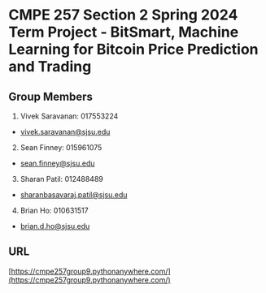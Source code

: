 # CMPE 257 Section 2 Spring 2024 Term Project - BitSmart, Machine Learning for Bitcoin Price Prediction and Trading

## Group Members

1. Vivek Saravanan: 017553224
- vivek.saravanan@sjsu.edu

2. Sean Finney: 015961075
- sean.finney@sjsu.edu

3. Sharan Patil: 012488489
- sharanbasavaraj.patil@sjsu.edu

4. Brian Ho: 010631517
- brian.d.ho@sjsu.edu

## URL
[https://cmpe257group9.pythonanywhere.com/](https://cmpe257group9.pythonanywhere.com/)